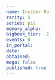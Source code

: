 ```yaml
---
name: Insider Ro
rarity: 5
series: pic
memory_alpha:
bigbook_tier: -1
events: 0
in_portal:
date:
obtained:
mega: false
published: true
---
```



